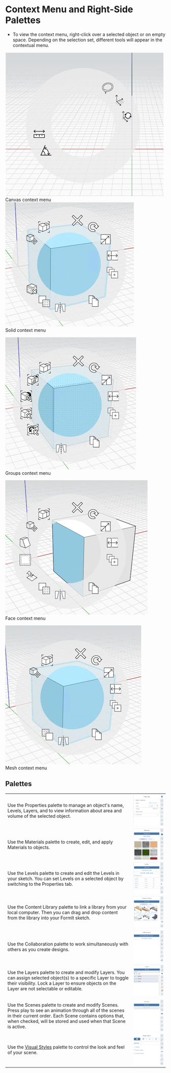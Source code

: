 # Context Menu and Right-Side Palettes

* To view the context menu, right-click over a selected object or on empty space. Depending on the selection set, different tools will appear in the contextual menu. 

![](../.gitbook/assets/screenshot-2019-02-15-at-12.49.37-pm.png)   
Canvas context menu  
 ![](../.gitbook/assets/screenshot-2019-02-15-at-12.50.36-pm.png)   
Solid context menu  
  
![](../.gitbook/assets/screenshot-2019-02-15-at-12.54.21-pm.png)   
Groups context menu  
  
![](../.gitbook/assets/screenshot-2019-02-15-at-12.56.44-pm.png)   
Face context menu  
  
 ![](../.gitbook/assets/screenshot-2019-02-15-at-12.58.22-pm.png)   
Mesh context menu

## Palettes

|  |  |
| :--- | :--- |
| Use the Properties palette to manage an object's name, Levels, Layers, and to view information about area and volume of the selected object. | ![](../.gitbook/assets/screenshot-2019-02-15-at-1.04.37-pm.png) |
| Use the Materials palette to create, edit, and apply Materials to objects. | ![](../.gitbook/assets/screenshot-2019-02-15-at-1.05.30-pm.png) |
| Use the Levels palette to create and edit the Levels in your sketch. You can set Levels on a selected object by switching to the Properties tab. | ![](../.gitbook/assets/screenshot-2019-02-15-at-1.09.34-pm.png) |
|  Use the Content Library palette to link a library from your local computer. Then you can drag and drop content from the library into your FormIt sketch.  | ![](../.gitbook/assets/screenshot-2019-02-15-at-1.13.57-pm.png) |
| Use the Collaboration palette to work simultaneously with others as you create designs. | ![](../.gitbook/assets/screenshot-2019-02-15-at-1.14.43-pm.png) |
| Use the Layers palette to create and modify Layers. You can assign selected object\(s\) to a specific Layer to toggle their visibility. Lock a Layer to ensure objects on the Layer are not selectable or editable. | ![](../.gitbook/assets/layer-locking-web%20%281%29.jpg) |
|  |  |
| Use the Scenes palette to create and modify Scenes. Press play to see an animation through all of the scenes in their current order. Each Scene contains options that, when checked, will be stored and used when that Scene is active. | ![](../.gitbook/assets/screenshot-2019-02-15-at-1.15.15-pm.png) |
| Use the [Visual Styles](../visualizing-your-design/) palette to control the look and feel of your scene. | ![](../.gitbook/assets/screenshot-2019-02-15-at-1.15.50-pm.png)  |

